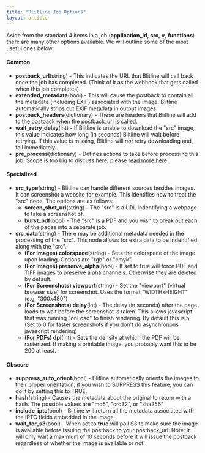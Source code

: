 ```yaml
---
title: "Blitline Job Options"
layout: article
---
```


Aside from the standard 4 items in a job (**application\_id**, **src**, **v**, **functions**) there are many other options available. We will outline some of the most useful ones below:

#### Common

- **postback_url**(string) - This indicates the URL that Blitline will call back once the job has completed. (Think of it as the webhook that gets called when this job completes).
- **extended_metadata**(bool) - This will cause the postback to contain all the metadata (including EXIF) associated with the image. Blitline automatically strips out EXIF metadata in output images
- **postback\_headers**(dictionary) - These are headers that Blitline will add to the postback when the postback_url is called.
- **wait\_retry\_delay**(int) - If Blitline is unable to download the "src" image, this value indicates how long (in seconds) Blitline will wait before retrying. If this value is missing, Blitline will _not_ retry downloading and, fail immediately.
- **pre_process**(dictionary) - Defines actions to take before processing this job. Scope is too big to discuss here, please [read more here](/preprocess)

#### Specialized

- **src\_type**(string) - Blitline can handle different sources besides images. It can screenshot a website for example. This identifies how to treat the "src" node. The options are as follows:
  - **screen\_shot\_url**(string) - The "src" is a URL indentifying a webpage to take a screenshot of.
  - **burst_pdf**(bool) - The "src" is a PDF and you wish to break out each of the pages into a separate job.
- **src\_data**(string) - There may be additional metadata needed in the processing of the "src". This node allows for extra data to be indentified along with the "src".
  - **(For Images) colorspace**(string) - Sets the colorspace of the image upon loading. Options are "rgb" or "cmyk".
  - **(For Images) preserve_alpha**(bool) - If set to true will force PDF and TIFF images to preserve alpha channels. Otherwise they are deleted by default.
  - **(For Screenshots) viewport**(string) - Set the "viewport" (virtual browser size) for screenshot. Uses the format "WIDTHxHEIGHT" (e.g. "300x480")
  - **(For Screenshots) delay**(int) - The delay (in seconds) after the page loads to wait before the screenshot is taken. This allows javascript that was running "onLoad" to finish rendering. By default this is 5. (Set to 0 for faster screenshots if you don't do asynchronous javascript rendering)
  - **(For PDFs) dpi**(int) - Sets the density at which the PDF will be rasterized. If making a printable image, you probably want this to be 200 at least.

#### Obscure

- **suppress\_auto\_orient**(bool) -  Blitline automatically orients the images to their proper orientation, if you wish to SUPPRESS this feature, you can do it by setting this to TRUE.
- **hash**(string) - Causes the metadata about the original to return with a hash. The possible values are "md5", "crc32", or "sha256"
- **include\_iptc**(bool) -  Blitline will return all the metadata associated with the IPTC fields embedded in the image.
- **wait\_for\_s3**(bool) -  When set to __true__ will poll S3 to make sure the image is available before issuing the postback to your postback_url. Note: It will only wait a maximum of 10 seconds before it will issue the postback regardless of whether the image is available or not.

